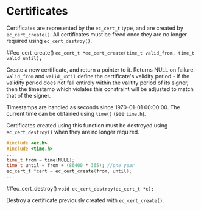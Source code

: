 # Certificates

Certificates are represented by the `ec_cert_t` type, and are created by `ec_cert_create()`. All certificates must be freed once they are no longer required using `ec_cert_destroy()`.

##ec_cert_create()
`ec_cert_t *ec_cert_create(time_t valid_from, time_t valid_until);`

Create a new certificate, and return a pointer to it. Returns NULL on failure. `valid_from` and `valid_until` define the certificate's validity period - if the validity period does not fall entirely within the valitity period of its signer, then the timestamp which violates this constraint will be adjusted to match that of the signer.

Timestamps are handled as seconds since 1970-01-01 00:00:00. The current time can be obtained using `time()` (see `time.h`).

Certificates created using this function must be destroyed using `ec_cert_destroy()` when they are no longer required.

```c
#include <ec.h>
#include <time.h>
...
time_t from = time(NULL);
time_t until = from + (86400 * 365); //one year
ec_cert_t *cert = ec_cert_create(from, until);
...
```

##ec_cert_destroy()
`void ec_cert_destroy(ec_cert_t *c);`

Destroy a certificate previously created with `ec_cert_create()`.